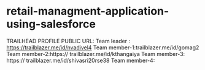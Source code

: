 # retail-managment-application-using-salesforce
TRAILHEAD PROFILE PUBLIC URL:
Team leader : https://trailblazer.me/id/nvadivel4
Team member-1:trailblazer.me/id/gomag2
Team member-2:https:// trailblazer.me/id/kthangaiya
Team member-3: https:// trailblazer.me/id/shivasri20rse38
Team member-4:
